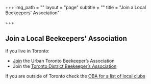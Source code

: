 +++
img_path = ""
layout = "page"
subtitle = ""
title = "Join a Local Beekeepers' Association"

+++
## Join a Local Beekeepers' Association

If you live in Toronto:

* [Join](https://utba.netlify.app/subscribe) the Urban Toronto Beekeeper’s Association
* Join the [Toronto District Beekeeper’s Association](https://www.ontariobee.com/community/local-beekeepers-associations/toronto-district-beekeepers-association)

If you are outside of Toronto check the [OBA for a list of local clubs](https://www.ontariobee.com/community/local-beekeepers-associations)